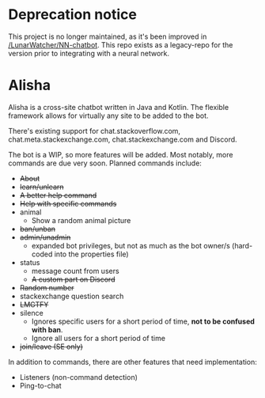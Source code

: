 # Deprecation notice

This project is no longer maintained, as it's been improved in [/LunarWatcher/NN-chatbot](//github.com/LunarWatcher/NN-chatbot). This repo exists as a legacy-repo for the version prior to integrating with a neural network. 

# Alisha

Alisha is a cross-site chatbot written in Java and Kotlin. The flexible framework allows for virtually any site to be added to the bot.

There's existing support for chat.stackoverflow.com, chat.meta.stackexchange.com, chat.stackexchange.com and Discord. 

The bot is a WIP, so more features will be added. Most notably, more commands are due very soon. Planned commands include:

* ~~About~~
* ~~learn/unlearn~~
* ~~A better help command~~
* ~~Help with specific commands~~
* animal 
    * Show a random animal picture
* ~~ban/unban~~
* ~~admin/unadmin~~
    * expanded bot privileges, but not as much as the bot owner/s (hard-coded into the properties file)
* status
    * message count from users
    * ~~A custom part on Discord~~
* ~~Random number~~
* stackexchange question search
* ~~LMGTFY~~
* silence
    * Ignores specific users for a short period of time, **not to be confused with ban**.
    * Ignore all users for a short period of time
* ~~join/leave (SE only)~~

In addition to commands, there are other features that need implementation:

* Listeners (non-command detection)
* Ping-to-chat

